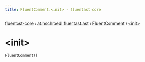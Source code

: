 ```yaml
---
title: FluentComment.<init> - fluentast-core
---
```


[fluentast-core](../../index.html) / [at.hschroedl.fluentast.ast](../index.html) / [FluentComment](index.html) / [&lt;init&gt;](.)

# &lt;init&gt;

`FluentComment()`